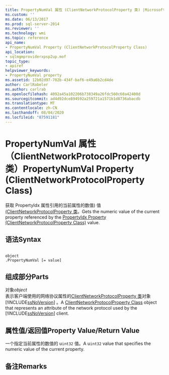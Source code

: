 ```yaml
---
title: PropertyNumVal 属性 (ClientNetworkProtocolProperty 类) |Microsoft Docs
ms.custom: ''
ms.date: 06/13/2017
ms.prod: sql-server-2014
ms.reviewer: ''
ms.technology: wmi
ms.topic: reference
api_name:
- PropertyNumVal Property (ClientNetworkProtocolProperty Class)
api_location:
- sqlmgmproviderxpsp2up.mof
topic_type:
- apiref
helpviewer_keywords:
- PropertyNumVal property
ms.assetid: 12b02d97-702b-434f-baf6-e49a6b2cd4de
author: CarlRabeler
ms.author: carlrab
ms.openlocfilehash: 4092a45a102206b738349a26fdc560c60a42400d
ms.sourcegitcommit: ad4d92dce894592a259721a1571b1d8736abacdb
ms.translationtype: MT
ms.contentlocale: zh-CN
ms.lasthandoff: 08/04/2020
ms.locfileid: "87591181"
---
```

# <a name="propertynumval-property-clientnetworkprotocolproperty-class"></a><span data-ttu-id="eb5c5-102">PropertyNumVal 属性（ClientNetworkProtocolProperty 类）</span><span class="sxs-lookup"><span data-stu-id="eb5c5-102">PropertyNumVal Property (ClientNetworkProtocolProperty Class)</span></span>
  <span data-ttu-id="eb5c5-103">获取 PropertyIdx 属性引用的当前属性的数值) 值[ (ClientNetworkProtocolProperty 类](clientnetworkprotocolproperty-class.md)。</span><span class="sxs-lookup"><span data-stu-id="eb5c5-103">Gets the numeric value of the current property referenced by the [PropertyIdx Property (ClientNetworkProtocolProperty Class)](clientnetworkprotocolproperty-class.md) value.</span></span>  
  
## <a name="syntax"></a><span data-ttu-id="eb5c5-104">语法</span><span class="sxs-lookup"><span data-stu-id="eb5c5-104">Syntax</span></span>  
  
```  
  
object  
.PropertyNumVal [= value]  
```  
  
## <a name="parts"></a><span data-ttu-id="eb5c5-105">组成部分</span><span class="sxs-lookup"><span data-stu-id="eb5c5-105">Parts</span></span>  
 <span data-ttu-id="eb5c5-106">对象</span><span class="sxs-lookup"><span data-stu-id="eb5c5-106">*object*</span></span>  
 <span data-ttu-id="eb5c5-107">表示客户端使用的网络协议属性的[ClientNetworkProtocolProperty 类](clientnetworkprotocolproperty-class.md)对象 [!INCLUDE[ssNoVersion](../../../includes/ssnoversion-md.md)] 。</span><span class="sxs-lookup"><span data-stu-id="eb5c5-107">A [ClientNetworkProtocolProperty Class](clientnetworkprotocolproperty-class.md) object that represents an attribute of the network protocol used by the [!INCLUDE[ssNoVersion](../../../includes/ssnoversion-md.md)] client.</span></span>  
  
## <a name="property-valuereturn-value"></a><span data-ttu-id="eb5c5-108">属性值/返回值</span><span class="sxs-lookup"><span data-stu-id="eb5c5-108">Property Value/Return Value</span></span>  
 <span data-ttu-id="eb5c5-109">一个指定当前属性的数值的 u`int32` 值。</span><span class="sxs-lookup"><span data-stu-id="eb5c5-109">A u`int32` value that specifies the numeric value of the current property.</span></span>  
  
## <a name="remarks"></a><span data-ttu-id="eb5c5-110">备注</span><span class="sxs-lookup"><span data-stu-id="eb5c5-110">Remarks</span></span>  
  
